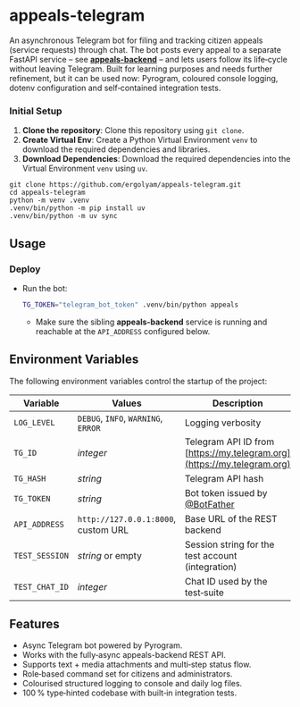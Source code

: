 # appeals-telegram
An asynchronous Telegram bot for filing and tracking citizen appeals (service requests) through chat. The bot posts every appeal to a separate FastAPI service – see **[appeals‑backend](https://github.com/ergolyam/appeals-backend)** – and lets users follow its life‑cycle without leaving Telegram. Built for learning purposes and needs further refinement, but it can be used now: Pyrogram, coloured console logging, dotenv configuration and self‑contained integration tests.

### Initial Setup

1. **Clone the repository**: Clone this repository using `git clone`.
2. **Create Virtual Env**: Create a Python Virtual Environment `venv` to download the required dependencies and libraries.
3. **Download Dependencies**: Download the required dependencies into the Virtual Environment `venv` using `uv`.

```shell
git clone https://github.com/ergolyam/appeals-telegram.git
cd appeals-telegram
python -m venv .venv
.venv/bin/python -m pip install uv
.venv/bin/python -m uv sync
```

## Usage

### Deploy

- Run the bot:
    ```bash
    TG_TOKEN="telegram_bot_token" .venv/bin/python appeals
    ```
    - Make sure the sibling **appeals-backend** service is running and reachable at the `API_ADDRESS` configured below.

## Environment Variables

The following environment variables control the startup of the project:

| Variable       | Values                              | Description                                                             |
| -------------- | ----------------------------------- | ----------------------------------------------------------------------- |
| `LOG_LEVEL`    | `DEBUG`, `INFO`, `WARNING`, `ERROR` | Logging verbosity                                                       |
| `TG_ID`        | *integer*                           | Telegram API ID from [https://my.telegram.org](https://my.telegram.org) |
| `TG_HASH`      | *string*                            | Telegram API hash                                                       |
| `TG_TOKEN`     | *string*                            | Bot token issued by [@BotFather](https://t.me/BotFather)                |
| `API_ADDRESS`  | `http://127.0.0.1:8000`, custom URL | Base URL of the REST backend                                            |
| `TEST_SESSION` | *string* or empty                   | Session string for the test account (integration)                       |
| `TEST_CHAT_ID` | *integer*                           | Chat ID used by the test‑suite                                          |

## Features

- Async Telegram bot powered by Pyrogram.
- Works with the fully‑async appeals-backend REST API.
- Supports text + media attachments and multi‑step status flow.
- Role‑based command set for citizens and administrators.
- Colourised structured logging to console and daily log files.
- 100 % type‑hinted codebase with built‑in integration tests.

